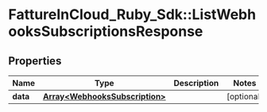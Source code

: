 # FattureInCloud_Ruby_Sdk::ListWebhooksSubscriptionsResponse

## Properties

| Name | Type | Description | Notes |
| ---- | ---- | ----------- | ----- |
| **data** | [**Array&lt;WebhooksSubscription&gt;**](WebhooksSubscription.md) |  | [optional] |

